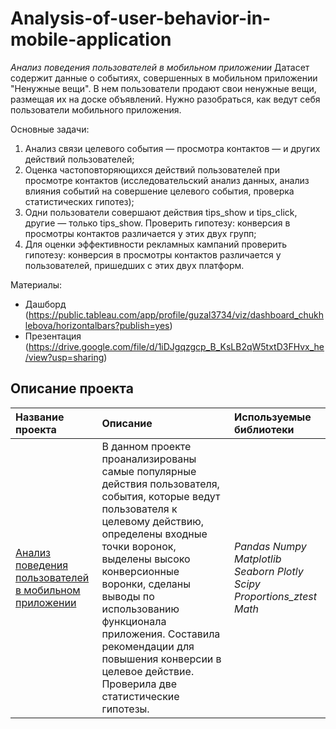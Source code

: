 # Analysis-of-user-behavior-in-mobile-application
*Анализ поведения пользователей в мобильном приложении*
Датасет содержит данные о событиях, совершенных в мобильном приложении "Ненужные вещи". В нем пользователи продают свои ненужные вещи, размещая их на доске объявлений. Нужно разобраться, как ведут себя пользователи мобильного приложения.
 
Основные задачи:   
1.	Анализ связи целевого события — просмотра контактов — и других действий пользователей;
2.	Оценка частоповторяющихся действий пользователей при просмотре контактов (исследовательский анализ данных, анализ влияния событий на совершение целевого события, проверка статистических гипотез);
3.	Одни пользователи совершают действия tips_show и tips_click, другие — только tips_show. Проверить гипотезу: конверсия в просмотры контактов различается у этих двух групп;
4.	Для оценки эффективности рекламных кампаний проверить гипотезу: конверсия в просмотры контактов различается у пользователей, пришедших с этих двух платформ.

Материалы:
* Дашборд (https://public.tableau.com/app/profile/guzal3734/viz/dashboard_chukhlebova/horizontalbars?publish=yes)
* Презентация (https://drive.google.com/file/d/1iDJgqzgcp_B_KsLB2qW5txtD3FHvx_he/view?usp=sharing)
## Описание проекта
| **Название проекта** | **Описание** | **Используемые библиотеки** |
| :-------------------- | :-------------------- |:--------------------|
| [Анализ поведения пользователей в мобильном приложении](https://github.com/guzal-chukhlebova/Analysis-of-user-behavior-in-mobile-application/blob/main/%D0%90%D0%BD%D0%B0%D0%BB%D0%B8%D0%B7%20%D0%BF%D0%BE%D0%B2%D0%B5%D0%B4%D0%B5%D0%BD%D0%B8%D1%8F%20%D0%BF%D0%BE%D0%BB%D1%8C%D0%B7%D0%BE%D0%B2%D0%B0%D1%82%D0%B5%D0%BB%D0%B5%D0%B9%20%D0%B2%20%D0%BC%D0%BE%D0%B1%D0%B8%D0%BB%D1%8C%D0%BD%D0%BE%D0%BC%20%D0%BF%D1%80%D0%B8%D0%BB%D0%BE%D0%B6%D0%B5%D0%BD%D0%B8%D0%B8.ipynb)|В данном проекте проанализированы самые популярные действия пользователя, события, которые ведут пользователя к целевому действию, определены входные точки воронок, выделены высоко конверсионные воронки, сделаны выводы по использованию функционала приложения. Составила рекомендации для повышения конверсии в целевое действие. Проверила две статистические гипотезы. | *Pandas Numpy Matplotlib Seaborn Plotly Scipy Proportions_ztest Math* |

